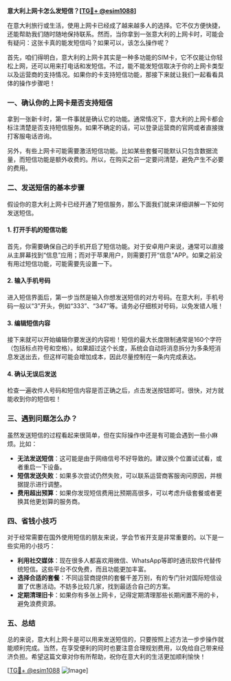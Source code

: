 **意大利上网卡怎么发短信？[[TG💪+ @esim1088](https://t.me/s/esim1088)]**

在意大利旅行或生活，使用上网卡已经成了越来越多人的选择。它不仅方便快捷，还能帮助我们随时随地保持联系。然而，当你拿到一张意大利的上网卡时，可能会有疑问：这张卡真的能发短信吗？如果可以，该怎么操作呢？

首先，咱们得明白，意大利的上网卡其实是一种多功能的SIM卡，它不仅能让你轻松上网，还可以用来打电话和发短信。不过，能不能发短信取决于你的上网卡类型以及运营商的支持情况。如果你的卡支持短信功能，那接下来就让我们一起看看具体的操作步骤吧！

### 一、确认你的上网卡是否支持短信

拿到一张新卡时，第一件事就是确认它的功能。通常情况下，意大利的上网卡都会标注清楚是否支持短信服务。如果不确定的话，可以登录运营商的官网或者直接拨打客服电话咨询。

另外，有些上网卡可能需要激活短信功能。比如某些套餐可能默认只包含数据流量，而短信功能是额外收费的。所以，在购买之前一定要问清楚，避免产生不必要的费用。

### 二、发送短信的基本步骤

假设你的意大利上网卡已经开通了短信服务，那么下面我们就来详细讲解一下如何发送短信。

#### 1. 打开手机的短信功能

首先，你需要确保自己的手机开启了短信功能。对于安卓用户来说，通常可以直接从主屏幕找到“信息”应用；而对于苹果用户，则需要打开“信息”APP。如果之前没有用过短信功能，可能需要先设置一下。

#### 2. 输入手机号码

进入短信界面后，第一步当然是输入你想发送短信的对方号码。在意大利，手机号码一般以“3”开头，例如“333”、“347”等。请务必仔细核对号码，以免发错人哦！

#### 3. 编辑短信内容

接下来就可以开始编辑你要发送的内容啦！短信的最大长度限制通常是160个字符（包括标点符号和空格）。如果超过这个长度，系统会自动将消息拆分为多条短消息发送出去，但这样可能会增加成本，因此尽量控制在一条内完成表达。

#### 4. 确认无误后发送

检查一遍收件人号码和短信内容是否正确之后，点击发送按钮即可。很快，对方就能收到你的短信啦！

### 三、遇到问题怎么办？

虽然发送短信的过程看起来很简单，但在实际操作中还是有可能会遇到一些小麻烦。比如：

- **无法发送短信**：这可能是由于网络信号不好导致的。建议换个位置试试看，或者重启一下设备。
- **短信发送失败**：如果多次尝试仍然失败，可以联系运营商客服询问原因，并根据提示进行调整。
- **费用超出预算**：如果你发现短信费用比预期高很多，可以考虑升级套餐或者更换其他更划算的服务商。

### 四、省钱小技巧

对于经常需要在国外使用短信的朋友来说，学会节省开支是非常重要的。以下是一些实用的小技巧：

- **利用社交媒体**：现在很多人都喜欢用微信、WhatsApp等即时通讯软件代替传统短信。这些平台不仅免费，而且功能更加丰富。
- **选择合适的套餐**：不同运营商提供的套餐千差万别，有的专门针对国际短信设置了优惠活动。不妨多比较几家，找到最适合自己的方案。
- **定期清理旧卡**：如果你有多张上网卡，记得定期清理那些长期闲置不用的卡，避免浪费资源。

### 五、总结

总的来说，意大利上网卡是可以用来发送短信的，只要按照上述方法一步步操作就能顺利完成。当然，在享受便利的同时也要注意合理规划费用，以免给自己带来经济负担。希望这篇文章对你有所帮助，祝你在意大利的生活更加顺利愉快！

[[TG💪+ @esim1088](https://t.me/s/esim1088) ![Image](https://i.postimg.cc/4NQfJmqS/Snipaste-2025-05-13-00-14-12.png)]